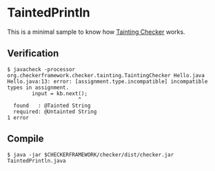 # TaintedPrintln

This is a minimal sample to know how [Tainting Checker](https://checkerframework.org/manual/#tainting-checker) works.

## Verification

```
$ javacheck -processor org.checkerframework.checker.tainting.TaintingChecker Hello.java
Hello.java:13: error: [assignment.type.incompatible] incompatible types in assignment.
        input = kb.next();
                       ^
  found   : @Tainted String
  required: @Untainted String
1 error
```

## Compile

```
$ java -jar $CHECKERFRAMEWORK/checker/dist/checker.jar TaintedPrintln.java
```
